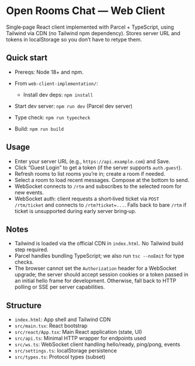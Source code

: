 Open Rooms Chat — Web Client
============================

Single‑page React client implemented with Parcel + TypeScript, using Tailwind via CDN (no Tailwind npm dependency). Stores server URL and tokens in localStorage so you don’t have to retype them.

Quick start
-----------

- Prereqs: Node 18+ and npm.
- From `web-client-implementation/`:

  - Install dev deps: `npm install`
- Start dev server: `npm run dev` (Parcel dev server)
- Type check: `npm run typecheck`
- Build: `npm run build`

Usage
-----

- Enter your server URL (e.g., `https://api.example.com`) and Save.
- Click “Guest Login” to get a token (if the server supports `auth.guest`).
- Refresh rooms to list rooms you’re in; create a room if needed.
- Select a room to load recent messages. Compose at the bottom to send.
- WebSocket connects to `/rtm` and subscribes to the selected room for new events.
- WebSocket auth: client requests a short‑lived ticket via `POST /rtm/ticket` and connects to `/rtm?ticket=...`. Falls back to bare `/rtm` if ticket is unsupported during early server bring‑up.

Notes
-----

- Tailwind is loaded via the official CDN in `index.html`. No Tailwind build step required.
- Parcel handles bundling TypeScript; we also run `tsc --noEmit` for type checks.
- The browser cannot set the `Authorization` header for a WebSocket upgrade; the server should accept session cookies or a token passed in an initial hello frame for development. Otherwise, fall back to HTTP polling or SSE per server capabilities.

Structure
---------

- `index.html`: App shell and Tailwind CDN
- `src/main.tsx`: React bootstrap
- `src/react/App.tsx`: Main React application (state, UI)
- `src/api.ts`: Minimal HTTP wrapper for endpoints used
- `src/ws.ts`: WebSocket client handling hello/ready, ping/pong, events
- `src/settings.ts`: localStorage persistence
- `src/types.ts`: Protocol types (subset)
